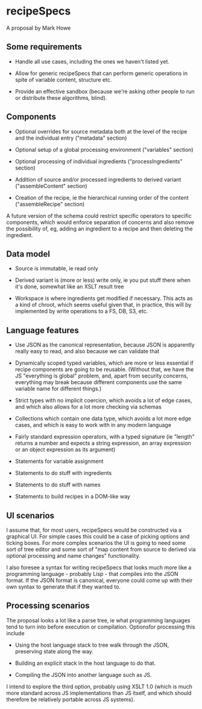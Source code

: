 # recipeSpecs

A proposal by Mark Howe

## Some requirements

* Handle all use cases, including the ones we haven't listed yet.

* Allow for generic recipeSpecs that can perform generic operations in spite of variable content, structure etc.

* Provide an effective sandbox (because we're asking other people to run or distribute these algorithms, blind).

## Components

* Optional overrides for source metadata both at the level of the recipe and the individual entry ("metadata" section)

* Optional setup of a global processing environment ("variables" section)

* Optional processing of individual ingredients ("processIngredients" section)

* Addition of source and/or processed ingredients to derived variant ("assembleContent" section)

* Creation of the recipe, ie the hierarchical running order of the content ("assembleRecipe" section)

A future version of the schema could restrict specific operators to specific components, which would enforce separation of concerns and also remove the possibility of, eg, adding an ingredient to a recipe and then deleting the ingredient.

## Data model

* Source is immutable, ie read only

* Derived variant is (more or less) write only, ie you put stuff there when it's done, somewhat like an XSLT result tree

* Workspace is where ingredients get modified if necessary. This acts as a kind of chroot, which seems useful given that, in practice, this will by implemented by write operations to a FS, DB, S3, etc.

## Language features

* Use JSON as the canonical representation, because JSON is apparently really easy to read, and also because we can validate that

* Dynamically scoped typed variables, which are more or less essential if recipe components are going to be reusable. (Without that, we have the JS "everything is global" problem, and, apart from security concerns, everything may break because different components use the same variable name for different things.)

* Strict types with no implicit coercion, which avoids a lot of edge cases, and which also allows for a lot more checking via schemas

* Collections which contain one data type, which avoids a lot more edge cases, and which is easy to work with in any modern language

* Fairly standard expression operators, with a typed signature (ie "length" returns a number and expects a string expression, an array expression or an object expression as its argument)

* Statements for variable assignment

* Statements to do stuff with ingredients

* Statements to do stuff with names

* Statements to build recipes in a DOM-like way

## UI scenarios

I assume that, for most users, recipeSpecs would be constructed via a graphical UI. For simple cases this could be a case of picking options and ticking boxes. For more complex scenarios the UI is going to need some sort of tree editor and some sort of "map content from source to derived via optional processing and name changes" functionality.

I also foresee a syntax for writing recipeSpecs that looks much more like a programming language - probably Lisp - that compiles into the JSON format. If the JSON format is canonical, everyone could come up with their own syntax to generate that if they wanted to.

## Processing scenarios

The proposal looks a lot like a parse tree, ie what programming languages tend to turn into before execution or compilation. Optionsfor processing this include

* Using the host language stack to tree walk through the JSON, preserving state along the way.

* Building an explicit stack in the host language to do that.

* Compiling the JSON into another language such as JS.

I intend to explore the third option, probably using XSLT 1.0 (which is much more standard across JS implementations than JS itself, and which should therefore be relatively portable across JS systems).
